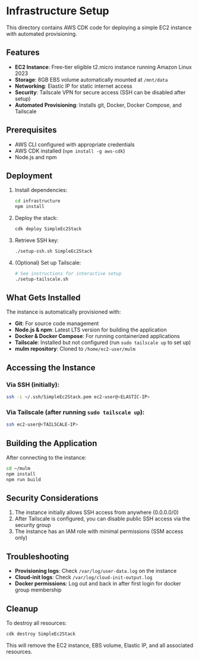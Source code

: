 # Infrastructure Setup

This directory contains AWS CDK code for deploying a simple EC2 instance with automated provisioning.

## Features

- **EC2 Instance**: Free-tier eligible t2.micro instance running Amazon Linux 2023
- **Storage**: 8GB EBS volume automatically mounted at `/mnt/data`
- **Networking**: Elastic IP for static internet access
- **Security**: Tailscale VPN for secure access (SSH can be disabled after setup)
- **Automated Provisioning**: Installs git, Docker, Docker Compose, and Tailscale

## Prerequisites

- AWS CLI configured with appropriate credentials
- AWS CDK installed (`npm install -g aws-cdk`)
- Node.js and npm

## Deployment

1. Install dependencies:
   ```bash
   cd infrastructure
   npm install
   ```

2. Deploy the stack:
   ```bash
   cdk deploy SimpleEc2Stack
   ```

3. Retrieve SSH key:
   ```bash
   ./setup-ssh.sh SimpleEc2Stack
   ```

4. (Optional) Set up Tailscale:
   ```bash
   # See instructions for interactive setup
   ./setup-tailscale.sh
   ```

## What Gets Installed

The instance is automatically provisioned with:

- **Git**: For source code management
- **Node.js & npm**: Latest LTS version for building the application
- **Docker & Docker Compose**: For running containerized applications
- **Tailscale**: Installed but not configured (run `sudo tailscale up` to set up)
- **mulm repository**: Cloned to `/home/ec2-user/mulm`

## Accessing the Instance

### Via SSH (initially):
```bash
ssh -i ~/.ssh/SimpleEc2Stack.pem ec2-user@<ELASTIC-IP>
```

### Via Tailscale (after running `sudo tailscale up`):
```bash
ssh ec2-user@<TAILSCALE-IP>
```

## Building the Application

After connecting to the instance:

```bash
cd ~/mulm
npm install
npm run build
```

## Security Considerations

1. The instance initially allows SSH access from anywhere (0.0.0.0/0)
2. After Tailscale is configured, you can disable public SSH access via the security group
3. The instance has an IAM role with minimal permissions (SSM access only)

## Troubleshooting

- **Provisioning logs**: Check `/var/log/user-data.log` on the instance
- **Cloud-init logs**: Check `/var/log/cloud-init-output.log`
- **Docker permissions**: Log out and back in after first login for docker group membership

## Cleanup

To destroy all resources:
```bash
cdk destroy SimpleEc2Stack
```

This will remove the EC2 instance, EBS volume, Elastic IP, and all associated resources.
